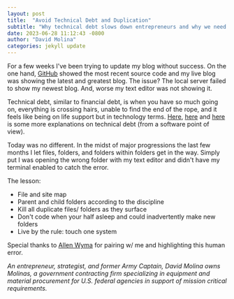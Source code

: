```yaml
---
layout: post
title:  "Avoid Technical Debt and Duplication"
subtitle: "Why technical debt slows down entrepreneurs and why we need to kill duplication."
date: 2023-06-28 11:12:43 -0800
author: "David Molina"
categories: jekyll update
---
```


For a few weeks I've been trying to update my blog without success. On the one hand, [GitHub](https://github.com/davidmolina/) showed the most recent source code and my live blog was showing the latest and greatest blog. The issue? The local server failed to show my newest blog. And, worse my text editor was not showing it.

Technical debt, similar to financial debt, is when you have so much going on, everything is crossing hairs, unable to find the end of the rope, and it feels like being on life support but in technology terms. [Here](https://asana.com/resources/technical-debt), [here](https://www.atlassian.com/agile/software-development/technical-debt) and [here](http://c2.com/doc/oopsla92.html) is some more explanations on technical debt (from a software point of view).

Today was no different. In the midst of major progressions the last few months I let files, folders, and folders within folders get in the way. Simply put I was opening the wrong folder with my text editor and didn't have my terminal enabled to catch the error.

The lesson:
- File and site map
- Parent and child folders according to the discipline
- Kill all duplicate files/ folders as they surface
- Don't code when your half asleep and could inadvertently make new folders
- Live by the rule: touch one system

Special thanks to [Allen Wyma](https://softwareengineeringdaily.com/2021/05/29/flutter-native-web-and-mobile-app-development-with-allen-wyma/) for pairing w/ me and highlighting this human error.

*An entrepreneur, strategist, and former Army Captain, David Molina owns Molinas, a government contracting firm specializing in equipment and material procurement for U.S. federal agencies in support of mission critical requirements.*
